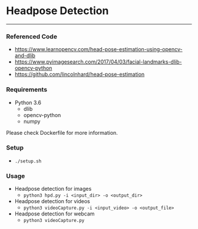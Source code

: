 # Headpose Detection
---
### Referenced Code
* https://www.learnopencv.com/head-pose-estimation-using-opencv-and-dlib
* https://www.pyimagesearch.com/2017/04/03/facial-landmarks-dlib-opencv-python
* https://github.com/lincolnhard/head-pose-estimation

### Requirements
* Python 3.6
  * dlib
  * opencv-python
  * numpy

Please check Dockerfile for more information.

### Setup
* `./setup.sh`

### Usage
* Headpose detection for images
  * `python3 hpd.py -i <input_dir> -o <output_dir>`
* Headpose detection for videos
  * `python3 videoCapture.py -i <input_video> -o <output_file>`
* Headpose detection for webcam
  * `python3 videoCapture.py`
